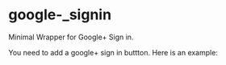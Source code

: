 # google-_signin
Minimal Wrapper for Google+ Sign in.

You need to add a google+ sign in buttton. Here is an example:

<span id="signin-button" style="display:none">
  <span
    class="g-signin"
    data-callback="YOUR_CALLBACK"
    data-clientid="YOUR_CLIENT_ID"
    data-cookiepolicy="single_host_origin"
    data-requestvisibleactions="http://schemas.google.com/AddActivity"
    data-scope="https://www.googleapis.com/auth/plus.login https://www.googleapis.com/auth/userinfo.email">
  </span>
</span>
